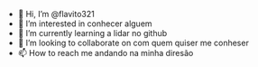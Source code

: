 - 👋 Hi, I’m @flavito321
- 👀 I’m interested in conhecer alguem
- 🌱 I’m currently learning a lidar no github
- 💞️ I’m looking to collaborate on com quem quiser me conheser
- 📫 How to reach me andando na minha diresão

<!---
flavito321/flavito321 is a ✨ special ✨ repository because its `README.md` (this file) appears on your GitHub profile.
You can click the Preview link to take a look at your changes.
--->
